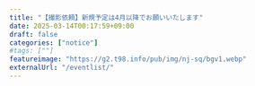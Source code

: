 ```yaml
---
title: "【撮影依頼】新規予定は4月以降でお願いいたします"
date: 2025-03-14T00:17:59+09:00
draft: false
categories: ["notice"]
#tags: [""]
featureimage: "https://g2.t98.info/pub/img/nj-sq/bgv1.webp"
externalUrl: "/eventlist/"
---
```




